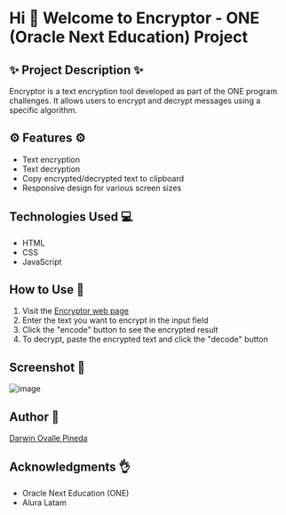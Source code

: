 # Hi 👋 Welcome to Encryptor - ONE (Oracle Next Education) Project

## ✨ Project Description ✨
Encryptor is a text encryption tool developed as part of the ONE program challenges. It allows users to encrypt and decrypt messages using a specific algorithm.

## ⚙️ Features ⚙️
- Text encryption
- Text decryption
- Copy encrypted/decrypted text to clipboard
- Responsive design for various screen sizes

## Technologies Used 💻
- HTML
- CSS
- JavaScript

## How to Use 🤔 
1. Visit the [Encryptor web page](https://darwinovap.github.io/encryptor/)
2. Enter the text you want to encrypt in the input field
3. Click the "encode" button to see the encrypted result
4. To decrypt, paste the encrypted text and click the "decode" button

## Screenshot 👀
![image](https://github.com/user-attachments/assets/17838ff9-18ab-4fa2-b689-98d79b6a79b9)

## Author 👋

[Darwin Ovalle Pineda](https://www.linkedin.com/in/darwin-ovalle/)

## Acknowledgments 👌
- Oracle Next Education (ONE)
- Alura Latam
